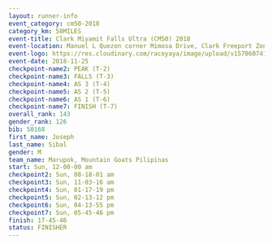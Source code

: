 ```yaml
---
layout: runner-info 
event_category: cm50-2018 
category_km: 50MILES 
event-title: Clark Miyamit Falls Ultra (CM50) 2018 
event-location: Manuel L Quezon corner Mimosa Drive, Clark Freeport Zone, Clark, Pampanga, Philippines 
event-logo: https://res.cloudinary.com/raceyaya/image/upload/v1570607412/logo/cm50_p8ydpq.jpg 
event-date: 2018-11-25 
checkpoint-name2: PEAK (T-2) 
checkpoint-name3: FALLS (T-3) 
checkpoint-name4: AS 3 (T-4) 
checkpoint-name5: AS 2 (T-5) 
checkpoint-name6: AS 1 (T-6) 
checkpoint-name7: FINISH (T-7) 
overall_rank: 143
gender_rank: 126
bib: 50168
first_name: Joseph
last_name: Sibal
gender: M
team_name: Marupok, Mountain Goats Pilipinas
start: Sun, 12-00-00 am
checkpoint2: Sun, 08-18-01 am
checkpoint3: Sun, 11-03-16 am
checkpoint4: Sun, 01-17-19 pm
checkpoint5: Sun, 02-13-12 pm
checkpoint6: Sun, 04-13-55 pm
checkpoint7: Sun, 05-45-46 pm
finish: 17-45-46
status: FINISHER
---
```

